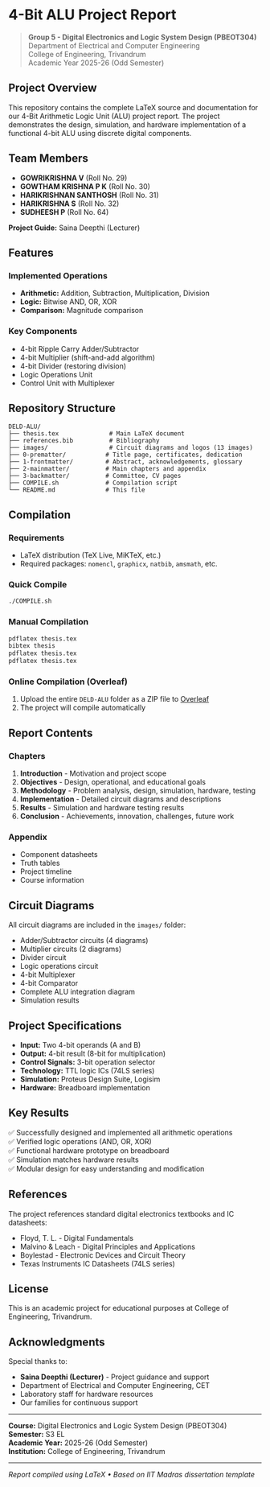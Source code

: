 # 4-Bit ALU Project Report

> **Group 5 - Digital Electronics and Logic System Design (PBEOT304)**  
> Department of Electrical and Computer Engineering  
> College of Engineering, Trivandrum  
> Academic Year 2025-26 (Odd Semester)

## Project Overview

This repository contains the complete LaTeX source and documentation for our 4-Bit Arithmetic Logic Unit (ALU) project report. The project demonstrates the design, simulation, and hardware implementation of a functional 4-bit ALU using discrete digital components.

## Team Members

- **GOWRIKRISHNA V** (Roll No. 29)
- **GOWTHAM KRISHNA P K** (Roll No. 30)
- **HARIKRISHNAN SANTHOSH** (Roll No. 31)
- **HARIKRISHNA S** (Roll No. 32)
- **SUDHEESH P** (Roll No. 64)

**Project Guide:** Saina Deepthi (Lecturer)

## Features

### Implemented Operations
- **Arithmetic:** Addition, Subtraction, Multiplication, Division
- **Logic:** Bitwise AND, OR, XOR
- **Comparison:** Magnitude comparison

### Key Components
- 4-bit Ripple Carry Adder/Subtractor
- 4-bit Multiplier (shift-and-add algorithm)
- 4-bit Divider (restoring division)
- Logic Operations Unit
- Control Unit with Multiplexer

## Repository Structure

```
DELD-ALU/
├── thesis.tex              # Main LaTeX document
├── references.bib          # Bibliography
├── images/                 # Circuit diagrams and logos (13 images)
├── 0-prematter/           # Title page, certificates, dedication
├── 1-frontmatter/         # Abstract, acknowledgements, glossary
├── 2-mainmatter/          # Main chapters and appendix
├── 3-backmatter/          # Committee, CV pages
├── COMPILE.sh             # Compilation script
└── README.md              # This file
```

## Compilation

### Requirements
- LaTeX distribution (TeX Live, MiKTeX, etc.)
- Required packages: `nomencl`, `graphicx`, `natbib`, `amsmath`, etc.

### Quick Compile

```bash
./COMPILE.sh
```

### Manual Compilation

```bash
pdflatex thesis.tex
bibtex thesis
pdflatex thesis.tex
pdflatex thesis.tex
```

### Online Compilation (Overleaf)

1. Upload the entire `DELD-ALU` folder as a ZIP file to [Overleaf](https://www.overleaf.com)
2. The project will compile automatically

## Report Contents

### Chapters
1. **Introduction** - Motivation and project scope
2. **Objectives** - Design, operational, and educational goals
3. **Methodology** - Problem analysis, design, simulation, hardware, testing
4. **Implementation** - Detailed circuit diagrams and descriptions
5. **Results** - Simulation and hardware testing results
6. **Conclusion** - Achievements, innovation, challenges, future work

### Appendix
- Component datasheets
- Truth tables
- Project timeline
- Course information

## Circuit Diagrams

All circuit diagrams are included in the `images/` folder:
- Adder/Subtractor circuits (4 diagrams)
- Multiplier circuits (2 diagrams)
- Divider circuit
- Logic operations circuit
- 4-bit Multiplexer
- 4-bit Comparator
- Complete ALU integration diagram
- Simulation results

## Project Specifications

- **Input:** Two 4-bit operands (A and B)
- **Output:** 4-bit result (8-bit for multiplication)
- **Control Signals:** 3-bit operation selector
- **Technology:** TTL logic ICs (74LS series)
- **Simulation:** Proteus Design Suite, Logisim
- **Hardware:** Breadboard implementation

## Key Results

✅ Successfully designed and implemented all arithmetic operations  
✅ Verified logic operations (AND, OR, XOR)  
✅ Functional hardware prototype on breadboard  
✅ Simulation matches hardware results  
✅ Modular design for easy understanding and modification

## References

The project references standard digital electronics textbooks and IC datasheets:
- Floyd, T. L. - Digital Fundamentals
- Malvino & Leach - Digital Principles and Applications
- Boylestad - Electronic Devices and Circuit Theory
- Texas Instruments IC Datasheets (74LS series)

## License

This is an academic project for educational purposes at College of Engineering, Trivandrum.

## Acknowledgments

Special thanks to:
- **Saina Deepthi (Lecturer)** - Project guidance and support
- Department of Electrical and Computer Engineering, CET
- Laboratory staff for hardware resources
- Our families for continuous support

---

**Course:** Digital Electronics and Logic System Design (PBEOT304)  
**Semester:** S3 EL  
**Academic Year:** 2025-26 (Odd Semester)  
**Institution:** College of Engineering, Trivandrum

---

*Report compiled using LaTeX • Based on IIT Madras dissertation template*
